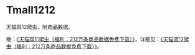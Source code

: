# Tmall1212
天猫双12爬虫，附商品数据。

继：[《天猫双11爬虫（福利：212万条商品数据免费下载）》](http://blog.csdn.net/bone_ace/article/details/53181015)，详细见：[《天猫双12爬虫（福利：212万条商品数据免费下载）》](http://blog.csdn.net/bone_ace/article/details/53574126)。


